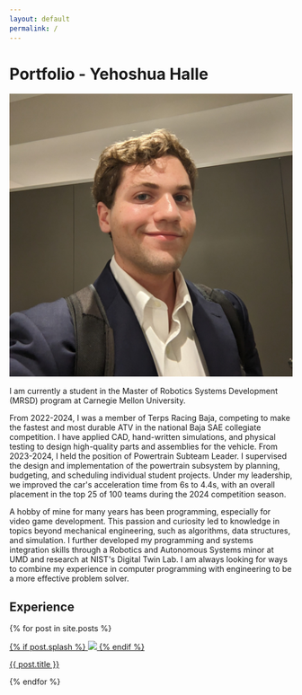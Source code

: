 ```yaml
---
layout: default
permalink: /
---
```


# Portfolio - Yehoshua Halle

![](/assets/headshot.jpg)

I am currently a student in the Master of Robotics Systems Development (MRSD) program at Carnegie Mellon University.

From 2022-2024, I was a member of Terps Racing Baja, competing to make the fastest and most durable ATV in the national Baja SAE collegiate competition. I have applied CAD, hand-written simulations, and physical testing to design high-quality parts and assemblies for the vehicle. From 2023-2024, I held the position of  Powertrain Subteam Leader. I supervised the design and implementation of the powertrain subsystem by planning, budgeting, and scheduling individual student projects. Under my leadership, we improved the car's acceleration time from 6s to 4.4s, with an overall placement in the top 25 of 100 teams during the 2024 competition season.

A hobby of mine for many years has been programming, especially for video game development. This passion and curiosity led to knowledge in topics beyond mechanical engineering, such as algorithms, data structures, and simulation. I further developed my programming and systems integration skills through a Robotics and Autonomous Systems minor at UMD and research at NIST's Digital Twin Lab. I am always looking for ways to combine my experience in computer programming with engineering to be a more effective problem solver.

## Experience

{% for post in site.posts %}
<p>
  <a href="{{ post.url }}">
    {% if post.splash %}
    <img src="{{ post.splash }}" height=200>
    {% endif %}
    <figcaption>{{ post.title }}</figcaption>
    </hr>
  </a>
</p>
{% endfor %}
